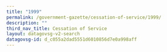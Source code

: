 ```yaml
---
title: "1999"
permalink: /government-gazette/cessation-of-service/1999/
description: ""
third_nav_title: Cessation of Service
layout: datagovsg-v2-search
datagovsg-id: d_c055a2dad5551d6010856d7e0a998aff
---
```

